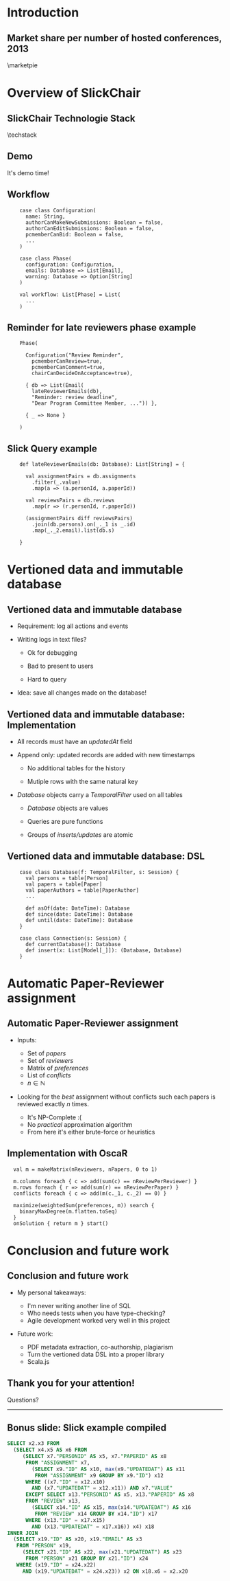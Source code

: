 # Introduction

## Market share per number of hosted conferences, 2013

\marketpie

# Overview of SlickChair

## SlickChair Technologie Stack

\techstack

## Demo

It's demo time!

## Workflow

        case class Configuration(
          name: String,
          authorCanMakeNewSubmissions: Boolean = false,
          authorCanEditSubmissions: Boolean = false,
          pcmemberCanBid: Boolean = false,
          ...
        )
        
        case class Phase(
          configuration: Configuration,
          emails: Database => List[Email],
          warning: Database => Option[String]
        )
        
        val workflow: List[Phase] = List(
          ...
        )

## Reminder for late reviewers phase example

        Phase(
          
          Configuration("Review Reminder",
            pcmemberCanReview=true,
            pcmemberCanComment=true,
            chairCanDecideOnAcceptance=true),
          
          { db => List(Email(
            lateReviewerEmails(db),
            "Reminder: review deadline",
            "Dear Program Committee Member, ...")) },
          
          { _ => None }
          
        )

## Slick Query example

        def lateReviewerEmails(db: Database): List[String] = {
          
          val assignmentPairs = db.assignments
            .filter(_.value)
            .map(a => (a.personId, a.paperId))
          
          val reviewsPairs = db.reviews
            .map(r => (r.personId, r.paperId))
          
          (assignmentPairs diff reviewsPairs)
            .join(db.persons).on(_._1 is _.id)
            .map(_._2.email).list(db.s)
          
        }

# Vertioned data and immutable database

## Vertioned data and immutable database

- Requirement: log all actions and events 

- Writing logs in text files?

    - Ok for debugging
    
    - Bad to present to users
    
    - Hard to query
    
- Idea: save all changes made on the database!

## Vertioned data and immutable database: Implementation

- All records must have an *updatedAt* field

- Append only: updated records are added with new timestamps
    
    - No additional tables for the history

    - Mutiple rows with the same natural key

- *Database* objects carry a *TemporalFilter* used on all tables

    - *Database* objects are values
    
    - Queries are pure functions
    
    - Groups of *inserts/updates* are atomic

## Vertioned data and immutable database: DSL

        case class Database(f: TemporalFilter, s: Session) {
          val persons = table[Person]
          val papers = table[Paper]
          val paperAuthors = table[PaperAuthor]
          ...
          
          def asOf(date: DateTime): Database
          def since(date: DateTime): Database
          def until(date: DateTime): Database
        }
        
        case class Connection(s: Session) {
          def currentDatabase(): Database
          def insert(x: List[Model[_]]): (Database, Database)
        }

# Automatic Paper-Reviewer assignment

## Automatic Paper-Reviewer assignment

- Inputs:

    - Set of *papers*
    - Set of *reviewers*
    - Matrix of *preferences*
    - List of *conflicts*
    - $n \in \mathbb{N}$

- Looking for the *best* assignment without conflicts such each papers is reviewed exactly *n* times.

    - It's NP-Complete :(
    - No *practical* approximation algorithm
    - From here it's either brute-force or heuristics

## Implementation with OscaR

      val m = makeMatrix(nReviewers, nPapers, 0 to 1)

      m.columns foreach { c => add(sum(c) == nReviewPerReviewer) }
      m.rows foreach { r => add(sum(r) == nReviewPerPaper) }
      conflicts foreach { c => add(m(c._1, c._2) == 0) }

      maximize(weightedSum(preferences, m)) search {
        binaryMaxDegree(m.flatten.toSeq)
      }
      onSolution { return m } start()

# Conclusion and future work

## Conclusion and future work

- My personal takeaways:

    - I'm never writing another line of SQL
    - Who needs tests when you have type-checking?
    - Agile development worked very well in this project

- Future work:

    - PDF metadata extraction, co-authorship, plagiarism
    - Turn the vertioned data DSL into a proper library
    - Scala.js

## Thank you for your attention!

Questions?

---

## Bonus slide: Slick example compiled

```sql
SELECT x2.x3 FROM
  (SELECT x4.x5 AS x6 FROM
     (SELECT x7."PERSONID" AS x5, x7."PAPERID" AS x8
      FROM "ASSIGNMENT" x7,
        (SELECT x9."ID" AS x10, max(x9."UPDATEDAT") AS x11
         FROM "ASSIGNMENT" x9 GROUP BY x9."ID") x12
      WHERE ((x7."ID" = x12.x10)
        AND (x7."UPDATEDAT" = x12.x11)) AND x7."VALUE"
      EXCEPT SELECT x13."PERSONID" AS x5, x13."PAPERID" AS x8
      FROM "REVIEW" x13,
        (SELECT x14."ID" AS x15, max(x14."UPDATEDAT") AS x16
         FROM "REVIEW" x14 GROUP BY x14."ID") x17
      WHERE (x13."ID" = x17.x15)
        AND (x13."UPDATEDAT" = x17.x16)) x4) x18
INNER JOIN
  (SELECT x19."ID" AS x20, x19."EMAIL" AS x3
   FROM "PERSON" x19,
     (SELECT x21."ID" AS x22, max(x21."UPDATEDAT") AS x23
      FROM "PERSON" x21 GROUP BY x21."ID") x24
   WHERE (x19."ID" = x24.x22)
     AND (x19."UPDATEDAT" = x24.x23)) x2 ON x18.x6 = x2.x20
```
